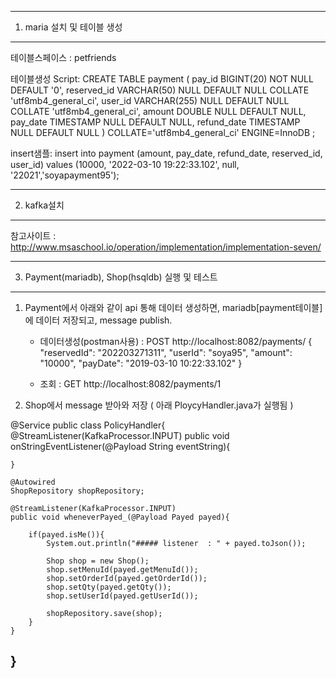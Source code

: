 ---------------------------------------------------
1. maria 설치 및 테이블 생성
---------------------------------------------------
테이블스페이스 : petfriends

테이블생성 Script: CREATE TABLE payment ( 
  pay_id BIGINT(20) NOT NULL DEFAULT '0', 
  reserved_id VARCHAR(50) NULL DEFAULT NULL COLLATE 'utf8mb4_general_ci', 
  user_id VARCHAR(255) NULL DEFAULT NULL COLLATE 'utf8mb4_general_ci', 
  amount DOUBLE NULL DEFAULT NULL, 
  pay_date TIMESTAMP NULL DEFAULT NULL, 
  refund_date TIMESTAMP NULL DEFAULT NULL ) COLLATE='utf8mb4_general_ci' ENGINE=InnoDB ;

insert샘플: insert into payment (amount, pay_date, refund_date, reserved_id, user_id) values (10000, '2022-03-10 19:22:33.102', null, '22021','soyapayment95');

---------------------------------------------------
2. kafka설치
---------------------------------------------------
참고사이트 : http://www.msaschool.io/operation/implementation/implementation-seven/

--------------------------------------------------
3. Payment(mariadb), Shop(hsqldb) 실행 및 테스트
--------------------------------------------------
1) Payment에서 아래와 같이 api 통해 데이터 생성하면, mariadb[payment테이블]에 데이터 저장되고, message publish.
    - 데이터생성(postman사용) : POST http://localhost:8082/payments/ 
                              { "reservedId": "202203271311", "userId": "soya95", "amount": "10000", "payDate": "2019-03-10 10:22:33.102" }

    - 조회 : GET http://localhost:8082/payments/1

3) Shop에서 message 받아와 저장 ( 아래 PloycyHandler.java가 실행됨 )

@Service
public class PolicyHandler{
    @StreamListener(KafkaProcessor.INPUT)
    public void onStringEventListener(@Payload String eventString){

    }
    
    @Autowired
    ShopRepository shopRepository;

    @StreamListener(KafkaProcessor.INPUT)
    public void wheneverPayed_(@Payload Payed payed){

    	if(payed.isMe()){
            System.out.println("##### listener  : " + payed.toJson());
            
            Shop shop = new Shop();
            shop.setMenuId(payed.getMenuId());
            shop.setOrderId(payed.getOrderId());
            shop.setQty(payed.getQty());
            shop.setUserId(payed.getUserId());
            
            shopRepository.save(shop);
        }
    }

}
---------------------------------------------------
